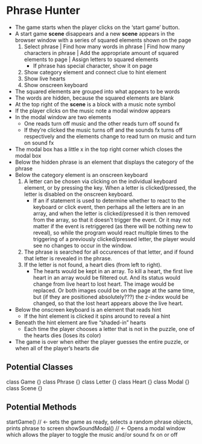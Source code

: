 ﻿# Phrase Hunter
* The game starts when the player clicks on the ‘start game’ button. 
* A start game **scene** disappears and a new **scene** appears in the browser window with a series of squared elements shown on the page
	1. Select phrase | Find how many words in phrase | Find how many characters in phrase | Add the appropriate amount of squared elements to page | Assign letters to squared elements
		* If phrase has special character, show it on page
	2. Show category element and connect clue to hint element
	3. Show live hearts
	4. Show onscreen keyboard
* The squared elements are grouped into what appears to be words
* The words are hidden, because the squared elements are blank
* At the top right of the **scene** is a block with a music note symbol
* If the player clicks on the music note a modal window appears
* In the modal window are two elements
	* One reads turn off music and the other reads turn off sound fx
	* If they’re clicked the music turns off and the sounds fx turns off respectively and the elements change to read turn on music and turn on sound fx
* The modal box has a little x in the top right corner which closes the modal box
* Below the hidden phrase is an element that displays the category of the phrase
* Below the category element is an onscreen keyboard
	1. A letter can be chosen via clicking on the individual keyboard element, or by pressing the key. When a letter is clicked/pressed, the letter is disabled on the onscreen keyboard.
		* If an if statement is used to determine whether to react to the keyboard or click event, then perhaps all the letters are in an array, and when the letter is clicked/pressed it is then removed from the array, so that it doesn't trigger the event. Or it may not matter if the event is retriggered (as there will be nothing new to reveal), so while the program would react multiple times to the triggering of a previously clicked/pressed letter, the player would see no changes to occur in the window.
	2. The phrase is searched for all occurences of that letter, and if found that letter is revealed in the phrase.
	3. If the letter is not found, a heart dies (from left to right).
		* The hearts would be kept in an array. To kill a heart, the first live heart in an array would be filtered out. And its status would change from live heart to lost heart. The image would be replaced. Or both images could be on the page at the same time, but (if they are positioned absolutely???) the z-index would be changed, so that the lost heart appears above the live heart.
* Below the onscreen keyboard is an element that reads hint
	* If the hint element is clicked it spins around to reveal a hint 
* Beneath the hint element are five “shaded-in” hearts
	* Each time the player chooses a letter that is not in the puzzle, one of the hearts dies (loses its color)
* The game is over when either the player guesses the entire puzzle, or when all of the player’s hearts die

## Potential Classes
class Game {}
class Phrase {}
class Letter {}
class Heart {}
class Modal {}
class Scene {}

## Potential Methods

startGame() // ← sets the game as ready, selects a random phrase objects, prints phrase to screen
showSoundModal() // ← Opens a modal window which allows the player to toggle the music and/or sound fx on or off

